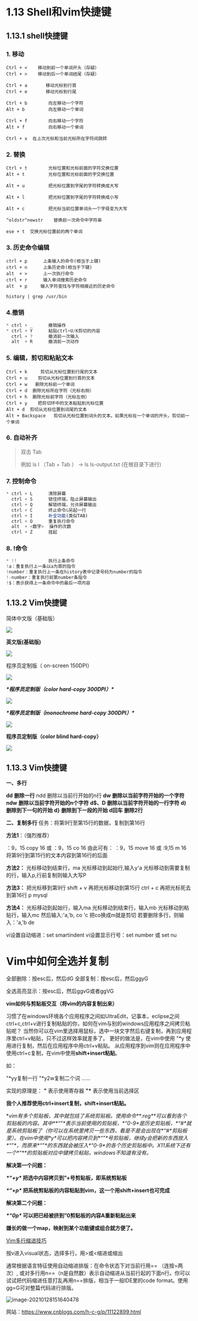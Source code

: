 # 1.13 Shell和vim快捷键

## 1.13.1 shell快捷键

### 1. 移动

```shell
Ctrl + <  	移动到前一个单词开头（存疑）
Ctrl + >  	移动到后一个单词结尾（存疑）

Ctrl + a       移动光标到行首
Ctrl + e       移动光标到行尾

Ctrl + b 		向左移动一个字符
Alt + b 		向左移动一个单词

Ctrl + f		向右移动一个字符
Alt + f 		向右移动一个单词

Ctrl + x  在上次光标和当前光标所在字符间跳转
```

### 2. 替换

```shell
Ctrl + t        光标位置和光标前面的字符交换位置
Alt + t         光标位置和光标前面的字交换位置

Alt + u         把光标位置到字尾的字符转换成大写

Alt + l         把光标位置到字尾的字符转换成小写

Alt + c         把光标当前位置单词头一个字母变为大写

^oldstr^newstr    替换前一次命令中字符串 

ese + t  交换光标位置前的两个单词
```

### 3. 历史命令编辑

```
ctrl + p      上条输入的命令(相当于上键)
ctrl + n      上条历史命(相当于下键)
alt  + >      上一次执行命令
ctrl + r      输入单词搜索历史命令
alt  + p     输入字符查找与字符相接近的历史命令

history | grep /usr/bin
```

### 4.撤销

```js
* ctrl + _      撤销操作
* ctrl + Y      粘贴ctrl+U/K剪切的内容
  ctrl + ?      撤消前一次输入
  alt  + R      撤消前一次动作
```

### 5. 编辑，剪切和粘贴文本
```
Ctrl + k     剪切从光标位置到行尾的文本
Ctrl + u    剪切从光标位置到行首的文本
Ctrl + w   删除光标前一个单词
Ctrl + d  删除光标所在字符（光标右侧）
Ctrl + h  删除光标前字符（光标左侧）
Ctrl + y    把剪切环中的文本粘贴到光标位置
Alt + d  剪切从光标位置到词尾的文本
Alt + Backspace   剪切从光标位置到词头的文本。如果光标在一个单词的开头，剪切前一个单词
```


### 6. 自动补齐
>
> 双击  Tab
>
> 例如 ls l （Tab + Tab ） ->  ls ls-output.txt   (在根目录下进行)



### 7. 控制命令

```js
* ctrl + L      清除屏幕
  ctrl + S      锁住终端，阻止屏幕输出
  ctrl + Q      解锁终端，允许屏幕输出
  ctrl + C      终止命令&另起一行
  ctrl + I      补全功能(类似TAB)
  ctrl + O      重复执行命令
  alt  + <数字>  操作的次数
  ctrl + Z      挂起
```

###  8. !命令

```js
* !!            执行上条命令
!a：重复执行上一条以a为首的指令
!number：重复执行上一条在history表中记录号码为number的指令
!-number：重复执行前第number条指令
!$：表示获得上一条命令中的最后一项内容
```

## 1.13.2 Vim快捷键
简体中文版（基础版）

![](..\img\chapter01\1.13.2_1.gif)

**英文版(基础版)**

![](..\img\chapter01\1.13.2_2.gif)

程序员定制版（ on-screen 150DPI）

![](..\img\chapter01\1.13.2_3.png)

***\*程序员定制版（color hard-copy 300DPI）\****

![](..\img\chapter01\1.13.2_4.png)

***\*程序员定制版（monochrome hard-copy 300DPI）\****

![](..\img\chapter01\1.13.2_5.png)

**程序员定制版（color blind hard-copy）**

![](..\img\chapter01\1.13.2_6.png)

## 1.13.3 Vim快捷键

**一、多行**

**dd**
**删除一行**
ndd
删除以当前行开始的n行
**dw**
**删除以当前字符开始的一个字符**
**ndw**
**删除以当前字符开始的n个字符**
**d$、D**
**删除以当前字符开始的一行字符**
**d)**
**删除到下一句的开始**
**d}**
**删除到下一段的开始**
**d回车**
**删除2行**

**二、复制多行**
任务：将第9行至第15行的数据，复制到第16行


**方法1**：（强烈推荐）

：9，15 copy 16 或 ：9，15 co 16
由此可有：
：9，15 move 16 或 :9,15 m 16 将第9行到第15行的文本内容到第16行的后面 

**方法2：**
光标移动到结束行，ma
光标移动到起始行,输入y'a
光标移动到需要复制的行，输入p,行前复制则输入大写P

**方法3：**
把光标移到第9行 shift + v
再把光标移动到第15行 ctrl + c
再把光标死去到第16行 p mysql

**方法4：**
光标移动到起始行，输入ma
光标移动到结束行，输入mb
光标移动到粘贴行，输入mc
然后输入:'a,'b, co 'c  把co换成m就是剪切
若要删除多行，则输入：'a,'b de

vi设置自动缩进：set smartindent
vi设置显示行号：set number 或 set nu



# Vim中如何全选并复制

全部删除：按esc后，然后dG
全部复制：按esc后，然后ggyG

全选高亮显示：按esc后，然后ggvG或者ggVG



**vim如何与剪贴板交互（将vim的内容复制出来）**

习惯了在windows环境各个应用程序之间如UltraEdit，记事本，eclipse之间ctrl+c,ctrl+v进行复制粘贴的你，如何在vim与别的windows应用程序之间拷贝粘贴呢？
当然你可以在vim里选择用鼠标，选中一块文字然后右键复制，再到应用程序里ctrl+v粘贴，只不过这样效率就差多了。
更好的做法是，在vim中使用 "*y 使用进行复制，然后在应用程序中用ctrl+v粘贴。
从应用程序到vim则在应用程序中使用ctrl+c复制，在vim中使用**shift+insert粘贴**。

如：


"*yy复制一行
"*y2w复制二个词
……

实现的原理是：
**"**  表示使用寄存器
**"\***  表示使用当前选择区

**我个人推荐使用ctrl+insert复制，shift+insert粘贴。**

**vim有多个剪贴板，其中就包括了系统剪贴板。使用命令\**\*:reg\**\*可以看到各个剪贴板的内容。其中\**“”\**表示当前使用的剪贴板，\**“0-9\**是历史剪贴板，\**“#\**就是系统剪贴板了（你可以在系统里拷贝一些东西，看是不是会出现在\**“#\**剪贴板里）。在vim中使用\**y\**可以把内容拷贝到\**“”\**号剪贴板，继续y会把新的东西放入\**“”\**，而原来\**“”\**的东西就会被压入\**“0-9\**的各个历史剪贴板中。X11系统下还有一个\**“\*\**的剪贴板对应中键拷贝粘贴，windows不知道有没有。**

**解决第一个问题：**

***\*“+y\** 把选中内容拷贝到”+号剪贴板，即系统剪贴板**

***\*“+p\** 把系统剪贴板的内容粘贴到vim，这一个用shift+insert也可完成**

**解决第二个问题：**

***\*“0p\** 可以把已经被挤到”0剪贴板的内容A重新粘贴出来**

**嫌长的做一个map，映射到某个功能键或组合就方便了。**

 

 

 

[Vim多行缩进技巧](https://www.cnblogs.com/wanghetao/p/4260867.html)

按v进入visual状态，选择多行，用>或<缩进或缩出 

通常根据语言特征使用自动缩进排版：在命令状态下对当前行用== （连按=两次）, 或对多行用n==（n是自然数）表示自动缩进从当前行起的下面n行。你可以试试把代码缩进任意打乱再用n==排版，相当于一般IDE里的code format。使用gg=G可对整篇代码进行排版。

![image-20210128151640478](C:\Users\15154\AppData\Roaming\Typora\typora-user-images\image-20210128151640478.png)

网站：https://www.cnblogs.com/h-c-g/p/11122899.html